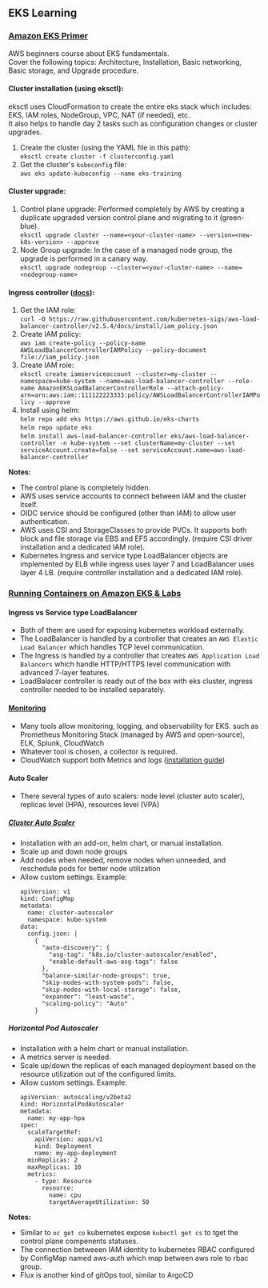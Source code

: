 ## EKS Learning

### [Amazon EKS Primer](https://explore.skillbuilder.aws/learn/course/57)  
AWS beginners course about EKS fundamentals.  
Cover the following topics: Architecture, Installation, Basic networking, Basic storage, and Upgrade procedure.  

#### Cluster installation (using eksctl):
eksctl uses CloudFormation to create the entire eks stack which includes: EKS, IAM roles, NodeGroup, VPC, NAT (if needed), etc.  
It also helps to handle day 2 tasks such as configuration changes or cluster upgrades.  
1. Create the cluster (using the YAML file in this path):  
`eksctl create cluster -f clusterconfig.yaml`
2. Get the cluster's `kubeconfig` file:  
   `aws eks update-kubeconfig --name eks-training`

#### Cluster upgrade:
1. Control plane upgrade:
   Performed completely by AWS by creating a duplicate upgraded version control plane and migrating to it (green-blue).  
   `eksctl upgrade cluster --name=<your-cluster-name> --version=<new-k8s-version> --approve`
2. Node Group upgrade:
   In the case of a managed node group, the upgrade is performed in a canary way.  
   `eksctl upgrade nodegroup --cluster=<your-cluster-name> --name=<nodegroup-name>`

#### Ingress controller ([docs](https://docs.aws.amazon.com/eks/latest/userguide/aws-load-balancer-controller.html)):
1. Get the IAM role:  
   `curl -O https://raw.githubusercontent.com/kubernetes-sigs/aws-load-balancer-controller/v2.5.4/docs/install/iam_policy.json`
3. Create IAM policy:  
   `aws iam create-policy --policy-name AWSLoadBalancerControllerIAMPolicy --policy-document file://iam_policy.json`
4. Create IAM role:  
   `eksctl create iamserviceaccount --cluster=my-cluster --namespace=kube-system --name=aws-load-balancer-controller --role-name AmazonEKSLoadBalancerControllerRole --attach-policy-arn=arn:aws:iam::111122223333:policy/AWSLoadBalancerControllerIAMPolicy --approve`
5. Install using helm:  
   `helm repo add eks https://aws.github.io/eks-charts`  
   `helm repo update eks`  
   `helm install aws-load-balancer-controller eks/aws-load-balancer-controller -n kube-system --set clusterName=my-cluster --set serviceAccount.create=false --set serviceAccount.name=aws-load-balancer-controller`  

**Notes:**
- The control plane is completely hidden.
- AWS uses service accounts to connect between IAM and the cluster itself.
- OIDC service should be configured (other than IAM) to allow user authentication.
- AWS uses CSI and StorageClasses to provide PVCs. It supports both block and file storage via EBS and EFS accordingly. (require CSI driver installation and a dedicated IAM role).
- Kubernetes Ingress and service type LoadBalancer objects are implemented by ELB while ingress uses layer 7 and LoadBalancer uses layer 4 LB. (require controller installation and a dedicated IAM role).

### [Running Containers on Amazon EKS & Labs](https://explore.skillbuilder.aws/learn/course/15132/running-containers-on-amazon-eks-hebrew)  

#### Ingress vs Service type LoadBalancer
- Both of them are used for exposing kubernetes workload externally.
- The LoadBalancer is handled by a controller that creates an `AWS Elastic Load Balancer` which handles TCP level communication.
- The Ingress is handled by a controller that creates `AWS Application Load Balancers` which handle HTTP/HTTPS level communication with advanced 7-layer features.
- LoadBalacer controller is ready out of the box with eks cluster, ingress controller needed to be installed separately.

#### [Monitoring](https://explore.skillbuilder.aws/learn/course/15132/play/72947/collecting-metrics)
- Many tools allow monitoring, logging, and observability for EKS. such as Prometheus Monitoring Stack (managed by AWS and open-source), ELK, Splunk, CloudWatch
- Whatever tool is chosen, a collector is required.
- CloudWatch support both Metrics and logs ([installation guide](https://docs.aws.amazon.com/AmazonCloudWatch/latest/monitoring/deploy-container-insights-EKS.html))

#### Auto Scaler
- There several types of auto scalers: node level (cluster auto scaler), replicas level (HPA), resources level (VPA)
##### [Cluster Auto Scaler](https://artifacthub.io/packages/helm/cluster-autoscaler/cluster-autoscaler)
- Installation with an add-on, helm chart, or manual installation.
- Scale up and down node groups
- Add nodes when needed, remove nodes when unneeded, and reschedule pods for better node utilization
- Allow custom settings. Example:
  ```
  apiVersion: v1
  kind: ConfigMap
  metadata:
    name: cluster-autoscaler
    namespace: kube-system
  data:
    config.json: |
      {
        "auto-discovery": {
          "asg-tag": "k8s.io/cluster-autoscaler/enabled",
          "enable-default-aws-asg-tags": false
        },
        "balance-similar-node-groups": true,
        "skip-nodes-with-system-pods": false,
        "skip-nodes-with-local-storage": false,
        "expander": "least-waste",
        "scaling-policy": "Auto"
      }
   ```
##### Horizontal Pod Autoscaler
- Installation with a helm chart or manual installation.
- A metrics server is needed.
- Scale up/down the replicas of each managed deployment based on the resource utilization out of the configured limits.
- Allow custom settings. Example:
   ```
   apiVersion: autoscaling/v2beta2
   kind: HorizontalPodAutoscaler
   metadata:
     name: my-app-hpa
   spec:
     scaleTargetRef:
       apiVersion: apps/v1
       kind: Deployment
       name: my-app-deployment
     minReplicas: 2
     maxReplicas: 10
     metrics:
       - type: Resource
         resource:
           name: cpu
           targetAverageUtilization: 50
   ```


**Notes:**
- Similar to `oc get co` kubernetes expose `kubectl get cs` to tget the control plane compenents statuses.
- The connection betweeen IAM identity to kubernetes RBAC configured by ConfigMap named aws-auth which map between aws role to rbac group.
- Flux is another kind of gitOps tool, similar to ArgoCD
